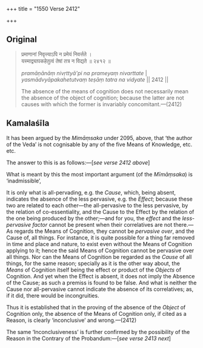 +++
title = "1550 Verse 2412"

+++
## Original 
>
> प्रमाणानां निवृत्त्याऽपि न प्रमेयं निवर्त्तते ।  
> यस्माद्व्यापकहेतुत्वं तेषां तत्र न विद्यते ॥ २४१२ ॥ 
>
> *pramāṇānāṃ nivṛttyā'pi na prameyaṃ nivarttate* \|  
> *yasmādvyāpakahetutvaṃ teṣāṃ tatra na vidyate* \|\| 2412 \|\| 
>
> The absence of the means of cognition does not necessarily mean the absence of the object of cognition; because the latter are not causes with which the former is invariably concomitant.—(2412)



## Kamalaśīla

It has been argued by the *Mimāṃsaka* under 2095, above, that ‘the author of the Veda’ is not cognisable by any of the five Means of Knowledge, etc. etc.

The answer to this is as follows:—[*see verse 2412 above*]

What is meant by this the most important argument (of the *Mīmāṃsaka*) is ‘inadmissible’,

It is only what is all-pervading, e.g. the *Cause*, which, being absent, indicates the absence of the less pervasive, e.g. the *Effect*; because these two are related to each other—the all-pervasive to the less pervasive, by the relation of co-essentiality, and the Cause to the Effect by the relation of the one being produced by the other;—and for you, the *effect* and the *less-pervasive factor* cannot be present when their correlatives are not there.—As regards the Means of Cognition, they cannot be *pervasive over*, and the Cause of, all things. For instance, it is quite possible for a thing far removed in time and place and nature, to exist even without the Means of Cognition applying to it; hence the said Means of Cognition cannot be pervasive over all things. Nor can the Means of Cognition be regarded as the *Cause* of all things, for the same reason; specially as it is the other way about, the *Means* of Cognition itself being the effect or product of the *Objects* of Cognition. And yet when the Effect is absent, it does not imply the Absence of the Cause; as such a premiss is found to be false. And what is neither the Cause nor all-pervasive cannot indicate the absence of its correlatives; as, if it did, there would be incongruities.

Thus it is established that in the proving of the absence of the *Object* of Cognition only, the absence of the Means of Cognition only, if cited as a Reason, is clearly ‘inconclusive’ and wrong.—(2412)

The same ‘Inconclusiveness’ is further confirmed by the possibility of the Reason in the Contrary of the Probandum:—[*see verse 2413 next*]



